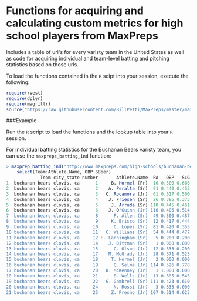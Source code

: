 # Functions for acquiring and calculating custom metrics for high school players from MaxPreps
Includes a table of url's for every varisty team in the United States as well as code for acquiring individual and team-level batting and pitching statistics based on those urls.

To load the functions contained in the `R` scipt into your session, execute the following:

``` r
require(rvest)    
require(dplyr)
require(magrittr)
source("https://raw.githubusercontent.com/BillPetti/MaxPreps/master/maxpreps.baseball.functions.R")
```

###Example

Run the `R` script to load the functions and the lookup table into your `R` session.

For individual batting statistics for the Buchanan Bears varisty team, you can use the `maxpreps_batting_ind` function:

``` r
> maxprep_batting_ind("http://www.maxpreps.com/high-schools/buchanan-bears-(clovis,ca)/baseball/stats.htm") %>%
    select(Team:Athlete.Name, OBP:SBper)
             Team city_state number       Athlete.Name  PA   OBP   SLG   OPS SB SBA BABIP  Kper BBper SBper
1  buchanan bears clovis, ca      1     B. Hormel (Fr)  10 0.500 0.666 1.167  0   0 0.444 0.000 0.100   NaN
2  buchanan bears clovis, ca      2    A. Peralta (Sr)  91 0.440 0.453 0.893  2   2 0.424 0.143 0.099   1.0
3  buchanan bears clovis, ca      3   C. Rocamora (Jr)  61 0.517 0.500 1.017  1   2 0.500 0.164 0.164   0.5
4  buchanan bears clovis, ca      4    J. Friesen (Sr)  26 0.385 0.375 0.760  0   0 0.381 0.115 0.077   NaN
5  buchanan bears clovis, ca      5     J. Arruda (Sr) 110 0.445 0.461 0.907  8  10 0.382 0.109 0.155   0.8
6  buchanan bears clovis, ca      6    J. O'Guinn (Jr) 116 0.405 0.514 0.919  5   5 0.400 0.112 0.052   1.0
7  buchanan bears clovis, ca      8      P. Allen (Sr)  49 0.500 0.487 0.987  0   0 0.517 0.204 0.102   NaN
8  buchanan bears clovis, ca      9     K. Brisco (Sr)  12 0.417 0.444 0.861  0   0 0.250 0.083 0.167   NaN
9  buchanan bears clovis, ca     10      C. Lopez (Sr)  81 0.420 0.355 0.776  1   1 0.326 0.099 0.210   1.0
10 buchanan bears clovis, ca     11   C. Williams (Sr)  54 0.444 0.477 0.921  6   6 0.400 0.130 0.167   1.0
11 buchanan bears clovis, ca     12 F. Lanningham (Sr)   5 0.200 0.200 0.400  0   0 0.250 0.200 0.000   NaN
12 buchanan bears clovis, ca     14    J. Dittman (Sr)   1 0.000 0.000 0.000  0   0   NaN 1.000 0.000   NaN
13 buchanan bears clovis, ca     15      C. Olson (Jr)  12 0.333 0.200 0.533  0   0 0.200 0.000 0.167   NaN
14 buchanan bears clovis, ca     17    M. McGrady (Jr)  28 0.571 0.523 1.095  0   0 0.600 0.214 0.179   NaN
15 buchanan bears clovis, ca     18     T. Hormel (Jr)   2 0.000 0.000 0.000  0   0 0.000 0.000 0.000   NaN
16 buchanan bears clovis, ca     19      Q. Selma (Jr) 114 0.526 0.778 1.305  3   3 0.463 0.070 0.105   1.0
17 buchanan bears clovis, ca     20   K. McKenney (Jr)   1 1.000 0.000 1.000  0   0   NaN 0.000 1.000   NaN
18 buchanan bears clovis, ca     21      B. Wells (Jr)  13 0.385 0.545 0.930  0   0 0.333 0.308 0.000   NaN
19 buchanan bears clovis, ca     22   G. Gambrell (Sr) 111 0.423 0.610 1.033  0   0 0.400 0.126 0.090   NaN
20 buchanan bears clovis, ca     24      N. Rossi (Jr)   3 0.333 0.000 0.333  1   1   NaN 0.667 0.333   1.0
21 buchanan bears clovis, ca     25     Z. Presno (Jr) 107 0.514 0.623 1.137  2   2 0.358 0.168 0.224   1.0
```
